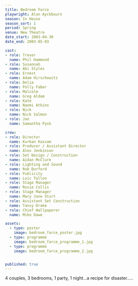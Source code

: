 ```yaml
---
title: Bedroom Farce
playwright: Alan Ayckbourn
season: In House
season_sort: 1
period: Spring
venue: New Theatre
date_start: 2003-04-30
date_end: 2003-05-03

cast:
- role: Trevor
  name: Phil Hammond
- role: Susannah
  name: Abi Styles
- role: Ernest
  name: Adam Hirschowitz
- role: Delia
  name: Polly Faber
- role: Malcolm
  name: Greg Aldam
- role: Kate
  name: Naomi Atkins
- role: Nick
  name: Nick Salmon
- role: Jan
  name: Samantha Pysk

crew:
- role: Director
  name: Kurban Kassam
- role: Producer / Assistant Director
  name: Alex Jenkinson
- role: Set Design / Construction
  name: Aidan McClure
- role: Lighting and Sound
  name: Rob Durford
- role: Publicity
  name: Loic Tallon
- role: Stage Manager
  name: Rosie Collis
- role: Stage Manager
  name: Mary Jane Sturt
- role: Assistant Set Construction
  name: Tansy Drake
- role: Chief Wallpaperer
  name: Mike Dawe

assets:
  - type: poster
    image: bedroom_farce_poster.jpg
  - type: programme
    image: bedroom_farce_programme_1.jpg
  - type: programme
    image: bedroom_farce_programme_2.jpg


published: true
---
```


4 couples, 3 bedrooms, 1 party, 1 night...a recipe for disaster.....
